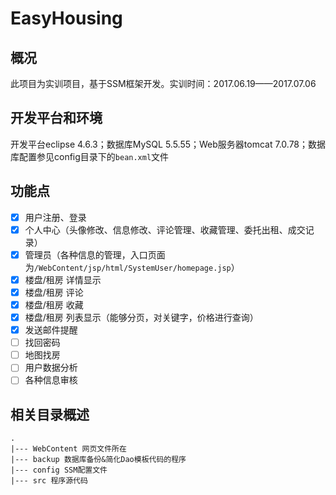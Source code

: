 # EasyHousing

## 概况

此项目为实训项目，基于SSM框架开发。实训时间：2017.06.19——2017.07.06

## 开发平台和环境

开发平台eclipse 4.6.3；数据库MySQL 5.5.55；Web服务器tomcat 7.0.78；数据库配置参见config目录下的`bean.xml`文件

## 功能点

- [x] 用户注册、登录
- [x] 个人中心（头像修改、信息修改、评论管理、收藏管理、委托出租、成交记录）
- [x] 管理员（各种信息的管理，入口页面为`/WebContent/jsp/html/SystemUser/homepage.jsp`）
- [x] 楼盘/租房 详情显示
- [x] 楼盘/租房 评论
- [x] 楼盘/租房 收藏
- [x] 楼盘/租房 列表显示（能够分页，对关键字，价格进行查询）
- [x] 发送邮件提醒
- [ ] 找回密码
- [ ] 地图找房
- [ ] 用户数据分析
- [ ] 各种信息审核

## 相关目录概述

```
.
|--- WebContent 网页文件所在
|--- backup 数据库备份&简化Dao模板代码的程序
|--- config SSM配置文件
|--- src 程序源代码
```
